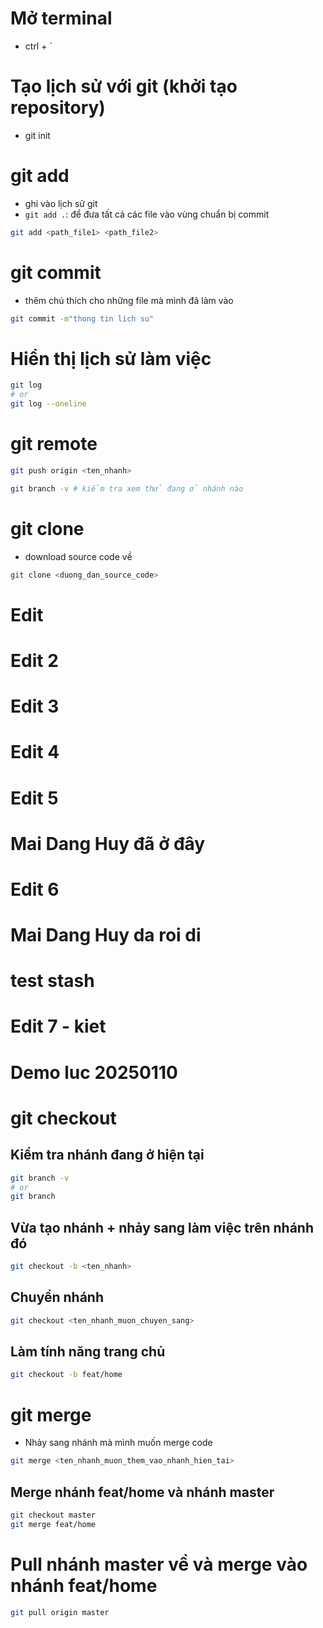 # Mở terminal

- ctrl + `

# Tạo lịch sử với git (khởi tạo repository)

- git init

# git add

- ghi vào lịch sử git
- `git add .`: để đưa tất cả các file vào vùng chuẩn bị commit

```bash
git add <path_file1> <path_file2>
```

# git commit

- thêm chú thích cho những file mà mình đã làm vào

```bash
git commit -m"thong tin lich su"
```

# Hiển thị lịch sử làm việc

```bash
git log
# or
git log --oneline
```

# git remote

```bash
git push origin <ten_nhanh>
```

```bash
git branch -v # kiểm tra xem thử đang ở nhánh nào
```

# git clone

- download source code về

```bash
git clone <duong_dan_source_code>
```

# Edit

# Edit 2

# Edit 3

# Edit 4

# Edit 5

# Mai Dang Huy đã ở đây

# Edit 6

# Mai Dang Huy da roi di

# test stash

# Edit 7 - kiet

# Demo luc 20250110

# git checkout

## Kiểm tra nhánh đang ở hiện tại

```bash
git branch -v
# or
git branch
```

## Vừa tạo nhánh + nhảy sang làm việc trên nhánh đó

```bash
git checkout -b <ten_nhanh>
```

## Chuyển nhánh

```bash
git checkout <ten_nhanh_muon_chuyen_sang>
```

## Làm tính năng trang chủ

```bash
git checkout -b feat/home
```

# git merge

- Nhảy sang nhánh mà mình muốn merge code

```bash
git merge <ten_nhanh_muon_them_vao_nhanh_hien_tai>
```

## Merge nhánh feat/home và nhánh master

```bash
git checkout master
git merge feat/home
```

# Pull nhánh master về và merge vào nhánh feat/home

```bash
git pull origin master
```
